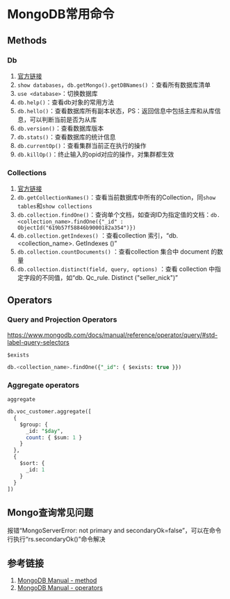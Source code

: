 # MongoDB常用命令

## Methods

### Db

1. [官方链接](https://www.mongodb.com/docs/manual/reference/method/js-database/)
2. `show databases`，`db.getMongo().getDBNames()` ：查看所有数据库清单
3. `use <database>`：切换数据库
4. `db.help()`：查看db对象的常用方法
5. `db.hello()`：查看数据库所有副本状态，PS：返回信息中包括主库和从库信息，可以判断当前是否为从库
6. `db.version()`：查看数据库版本
7. `db.stats()`：查看数据库的统计信息
8. `db.currentOp()`：查看集群当前正在执行的操作
9. `db.killOp()`：终止输入的opid对应的操作，对集群都生效

### Collections

1. [官方链接](https://www.mongodb.com/docs/manual/reference/method/js-collection/)
2. `db.getCollectionNames()`：查看当前数据库中所有的Collection，同`show tables`和`show collections`
3. `db.collection.findOne()`：查询单个文档，如查询ID为指定值的文档：`db.<collection_name>.findOne({"_id" : ObjectId("619b57f58846b9000182a354")})`
4. `db.collection.getIndexes()` ：查看collection 索引，“db.<collection_name>. GetIndexes ()”
5. `db.collection.countDocuments()` ：查看collection 集合中 document 的数量
6. `db.collection.distinct(field, query, options)` ：查看 collection 中指定字段的不同值，如“db. Qc_rule. Distinct ("seller_nick")”

## Operators

### Query and Projection Operators

https://www.mongodb.com/docs/manual/reference/operator/query/#std-label-query-selectors

`$exists`

```sql
db.<collection_name>.findOne({"_id": { $exists: true }})
```

### Aggregate operators

`aggregate`

```sql
db.voc_customer.aggregate([
  {
    $group: {
      _id: "$day",
      count: { $sum: 1 }
    }
  },
  {
    $sort: {
      _id: 1
    }
  }
])
```

## Mongo查询常见问题
报错“MongoServerError: not primary and secondaryOk=false”，可以在命令行执行“rs.secondaryOk()”命令解决

## 参考链接
1. [MongoDB Manual - method](https://www.mongodb.com/docs/manual/reference/method/)
2. [MongoDB Manual - operators](https://www.mongodb.com/docs/manual/reference/operator/)
